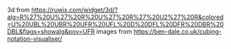 3d from https://ruwix.com/widget/3d/?alg=R%27%20U%27%20R%20U%27%20R%27%20U2%27%20R&colored=U%20UBL%20UBR%20UFR%20UFL%20D%20DFL%20DFR%20DBR%20DBL&flags=showalg&pov=UFR
images from https://ben-dale.co.uk/cubing-notation-visualiser/

